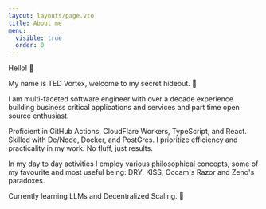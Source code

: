 ```yaml
---
layout: layouts/page.vto
title: About me
menu:
  visible: true
  order: 0
---
```


Hello! 👋

My name is TED Vortex, welcome to my secret hideout. 🚀

I am multi-faceted software engineer with over a decade experience building business critical applications and services and part time open source enthusiast.

Proficient in GitHub Actions, CloudFlare Workers, TypeScript, and React. Skilled with De/Node, Docker, and PostGres. I prioritize efficiency and practicality in my work. No fluff, just results.

In my day to day activities I employ various philosophical concepts, some of my favourite and most useful being: DRY, KISS, Occam's Razor and Zeno's paradoxes.

Currently learning LLMs and Decentralized Scaling. 🚧

